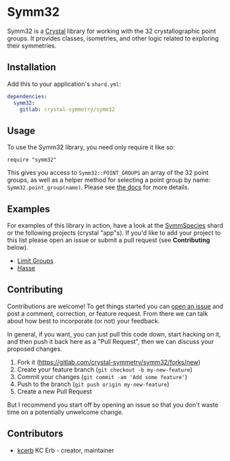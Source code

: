 # Symm32

Symm32 is a [Crystal](https://crystal-lang.org/) library for working with the 32 crystallographic point groups. It provides classes, isometries, and other logic related to exploring their symmetries.

## Installation

Add this to your application's `shard.yml`:

```yaml
dependencies:
  symm32:
    gitlab: crystal-symmetry/symm32
```

## Usage

To use the Symm32 library, you need only require it like so:

```crystal
require "symm32"
```

This gives you access to `Symm32::POINT_GROUPS` an array of the 32 point groups, as well as a helper method for selecting a point group by name: `Symm32.point_group(name)`. Please see [the docs](https://crystal-symmetry.gitlab.io/symm32) for more details.

## Examples

For examples of this library in action, have a look at the [SymmSpecies](https://crystal-symmetry.gitlab.io/symm_species) shard or the following projects (crystal "app"s). If you'd like to add your project to this list please open an issue or submit a pull request (see **Contributing** below).

* [Limit Groups](https://gitlab.com/crystal-symmetry/limit_groups)
* [Hasse](https://gitlab.com/crystal-symmetry/hasse)

## Contributing

Contributions are welcome! To get things started you can [open an issue](https://gitlab.com/crystal-symmetry/symm32/issues/new) and post a comment, correction, or feature request. From there we can talk about how best to incorporate (or not) your feedback.

In general, if you want, you can just pull this code down, start hacking on it, and then push it back here as a "Pull Request", then we can discuss your proposed changes.

1. Fork it (<https://gitlab.com/crystal-symmetry/symm32/forks/new>)
2. Create your feature branch (`git checkout -b my-new-feature`)
3. Commit your changes (`git commit -am 'Add some feature'`)
4. Push to the branch (`git push origin my-new-feature`)
5. Create a new Pull Request

But I recommend you start off by opening an issue so that you don't waste time on a potentially unwelcome change.

## Contributors

- [kcerb](https://gitlab.com/kcerb) KC Erb - creator, maintainer

